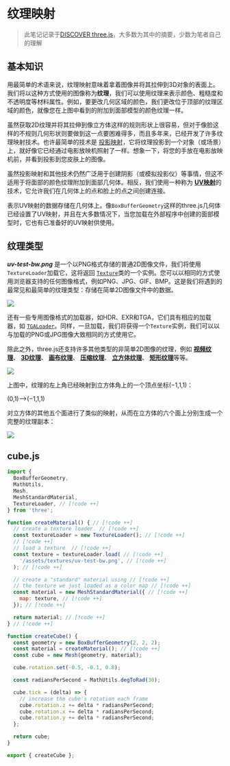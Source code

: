 # 纹理映射

> 此笔记记录于[DISCOVER three.js](https://discoverthreejs.com/)，大多数为其中的摘要，少数为笔者自己的理解
## 基本知识

用最简单的术语来说，纹理映射意味着拿着图像并将其拉伸到3D对象的表面上。我们将以这种方式使用的图像称为**纹理**，我们可以使用纹理来表示颜色、粗糙度和不透明度等材料属性。例如，要更改几何区域的颜色，我们更改位于顶部的纹理区域的颜色，就像您在上图中看到的附加到面部模型的颜色纹理一样。

虽然获取2D纹理并将其拉伸到像立方体这样的规则形状上很容易，但对于像脸这样的不规则几何形状则要做到这一点要困难得多，而且多年来，已经开发了许多纹理映射技术。也许最简单的技术是 [投影映射](https://en.wikipedia.org/wiki/Projective_texture_mapping)，它将纹理投影到一个对象（或场景）上，就好像它已经通过电影放映机照射了一样。想象一下，将您的手放在电影放映机前，并看到投影到您皮肤上的图像。

虽然投影映射和其他技术仍然广泛用于创建阴影（或模拟投影仪）等事情，但这不适用于将面部的颜色纹理附加到面部几何体。相反，我们使用一种称为 [**UV映射**](https://en.wikipedia.org/wiki/UV_mapping)的技术，它允许我们在几何体上的点和脸上的点之间创建连接。

表示UV映射的数据存储在几何体上。像`BoxBufferGeometry`这样的three.js几何体已经设置了UV映射，并且在大多数情况下，当您加载在外部程序中创建的面部模型时，它也有已准备好的UV映射供使用。

## 纹理类型

_**uv-test-bw.png**_ 是一个以PNG格式存储的普通2D图像文件，我们将使用`TextureLoader`加载它，这将返回 [`Texture`](https://threejs.org/docs/#api/en/textures/Texture)类的一个实例。您可以以相同的方式使用浏览器支持的任何图像格式，例如PNG、JPG、GIF、BMP。这是我们将遇到的最常见和最简单的纹理类型：存储在简单2D图像文件中的数据。

![](https://oss.justin3go.com/blogs/uv-test-bw.png)

还有一些专用图像格式的加载器，如HDR、EXR和TGA，它们具有相应的加载器，如 [`TGALoader`](https://threejs.org/docs/#examples/en/loaders/TGALoader)。同样，一旦加载，我们将获得一个`Texture`实例，我们可以以与加载的PNG或JPG图像大致相同的方式使用它。

除此之外，three.js还支持许多其他类型的非简单2D图像的纹理，例如 [**视频纹理**](https://threejs.org/examples/?q=video#webgl_materials_video)、 [**3D纹理**](https://threejs.org/examples/#webgl2_volume_instancing)、 [**画布纹理**](https://threejs.org/examples/#webgl_materials_texture_canvas)、 [**压缩纹理**](https://threejs.org/examples/?q=texture#webgl_loader_texture_basis)、 [**立方体纹理**](https://threejs.org/examples/?q=cubemap#webgl_materials_cubemap_dynamic)、 [**矩形纹理**](https://threejs.org/examples/?q=equirectangular#webgl_panorama_equirectangular)等等。

![](https://oss.justin3go.com/blogs/Pasted%20image%2020231218134800.png)

上图中，纹理的左上角已经映射到立方体角上的一个顶点坐标(−1,1,1)：

(0,1)⟶(−1,1,1)

对立方体的其他五个面进行了类似的映射，从而在立方体的六个面上分别生成一个完整的纹理副本：

![](https://oss.justin3go.com/blogs/Pasted%20image%2020231218134839.png)

## cube.js

```js
import {
  BoxBufferGeometry,
  MathUtils,
  Mesh,
  MeshStandardMaterial,
  TextureLoader, // [!code ++]
} from 'three';

function createMaterial() { // [!code ++]
  // create a texture loader. // [!code ++]
  const textureLoader = new TextureLoader(); // [!code ++]
  // [!code ++]
  // load a texture  // [!code ++]
  const texture = textureLoader.load( // [!code ++]
    '/assets/textures/uv-test-bw.png', // [!code ++]
  ); // [!code ++]

  // create a "standard" material using // [!code ++]
  // the texture we just loaded as a color map // [!code ++]
  const material = new MeshStandardMaterial({ // [!code ++]
    map: texture, // [!code ++]
  }); // [!code ++]

  return material; // [!code ++]
} // [!code ++]

function createCube() {
  const geometry = new BoxBufferGeometry(2, 2, 2);
  const material = createMaterial(); // [!code ++]
  const cube = new Mesh(geometry, material);

  cube.rotation.set(-0.5, -0.1, 0.8);

  const radiansPerSecond = MathUtils.degToRad(30);

  cube.tick = (delta) => {
    // increase the cube's rotation each frame
    cube.rotation.z += delta * radiansPerSecond;
    cube.rotation.x += delta * radiansPerSecond;
    cube.rotation.y += delta * radiansPerSecond;
  };

  return cube;
}

export { createCube };
```